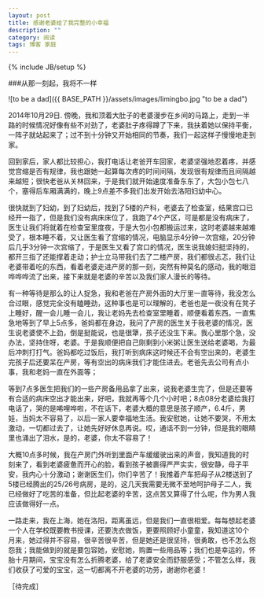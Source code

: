 ```yaml
---
layout: post
title: 感谢老婆给了我完整的小幸福
description: ""
category: 阅读
tags: 博客 家庭
---
```

{% include JB/setup %}

###从那一刻起，我将不一样

![to be a dad]({{ BASE_PATH }}/assets/images/limingbo.jpg "to be a dad")

2014年10月29日. 傍晚，我和顶着大肚子的老婆漫步在乡间的马路上，走到一半路的时候情况好像有些不对劲了，老婆肚子疼得蹲了下来，我扶着她以保持平衡，一阵子就站起来了；过不到十分钟又开始相同的节奏，我们一起这样子慢慢地走到家。

回到家后，家人都比较担心，我打电话让老爸开车回家，老婆坚强地忍着疼，并感觉宫缩是否有规律，我也跟她一起算每次疼的时间间隔，发现很有规律而且间隔越来越短；很快老爸从关林回来，于是我们就开始速度准备东东了，大包小包七八个，塞得后车厢满满的，晚上9点差不多我们出发开始去洛阳妇幼中心。

很快就到了妇幼，到了妇幼后，找到了5楼的产科，老婆去了检查室，结果宫口已经开一指了，但是我们没有病床床位了，我跑了4个产区，可是都是没有病床了，医生让我们将就着在检查室里度夜，于是大包小包都搬运过来，这时老婆越来越难受了，根本睡不着，又让医生看了宫缩的情况，电脑显示4分钟一次宫缩，20分钟后几乎3分钟一次宫缩了，于是医生又看了宫口的情况，医生说我媳妇挺坚持的，都开三指了还能撑着走动；护士立马带我们去了二楼产房，我们都很忐忑，我们让老婆带着吃的东西，看着老婆走进产房的那一刻，突然有种莫名的感动，我的眼泪哗哗哗流了出来，接下来就是老婆的辛苦以及我们家人漫长的等待。

有一种等待是那么的让人捉急，我和老爸在产房外面的大厅里一直等待，我没怎么合过眼，感觉完全没有瞌睡劲，这种事也是可以理解的，老爸也是一夜没有在凳子上睡好，醒一会儿睡一会儿，我让老妈先去检查室里睡着，顺便看着东西。一直焦急地等到了早上5点多，爸妈都在身边，我问了产房的医生关于我老婆的情况，医生说老婆使不上劲，倒是挺能说，也是很犟，孩子还没生下来。我心里那个急，没办法，坚持住呀，老婆。于是我顺便把自己刚剩到小米粥让医生送给老婆喝，为最后冲刺打打气。爸妈都吃过饭后，我打听到病床这时候还不会有空出来的，老婆生完孩子后还要呆在产房，等有空出的病床我们才能住进去。老爸先去公司有点小事，我和老妈一直在外面等；

等到7点多医生把我们的一些产房备用品拿了出来，说我老婆生完了，但是还要等有合适的病床空出才能出来，好吧，我就再等个几个小时吧；8点08分老婆给我打电话了，哭的是唏哩哗啦，不在话下，老婆大概的意思是孩子顺产，6.4斤，男娃，当妈太不容易了，以后一家人要幸福地生活。我安慰她，让她不要哭，不用太激动，一切都过去了，让她先好好休息再说。哎，通话不到一分钟，但是我的眼睛里也涌出了泪水，是的，老婆，你太不容易了！

大概10点多时候，我在产房门外听到里面产车缓缓驶出来的声音，我知道我的时刻来了，看到老婆疲惫而开心的脸，看到孩子被裹得严严实实，很安静，母子平安，我内心十分激动；谢谢医生们，你们辛苦了！我推着产车把母子从2楼送到了5楼已经腾出的25/26号病房，是的，这几天我需要无微不至地呵护母子二人，我已经做好了吃苦的准备，但比起老婆的辛苦，这点苦又算得了什么呢，作为男人我应该做得好一点。

一路走来，我在上海，她在洛阳，距离虽远，但是我们一直很相爱。每每想起老婆一个人在学校既要教书授课，还要洗衣做饭，更要照顾好小童童，我知道这10个月来，她过得并不容易，很辛苦很辛苦，但是她还是很坚持，很勇敢，也不怎么抱怨我；我能做到的就是要包容她，安慰她，购置一些用品等；我们也是幸运的，怀胎十月期间，宝宝没有怎么折腾老婆，给了老婆安全而舒服感受；不管怎么样，我们收获了可爱的宝宝，这一切都离不开老婆的功劳，谢谢你老婆！

［待完成］
